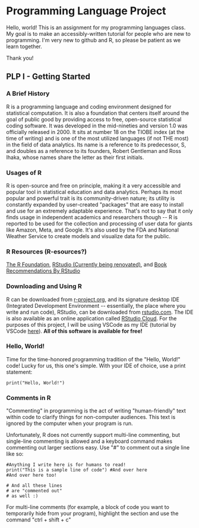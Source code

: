 # Programming Language Project
Hello, world! This is an assignment for my programming languages class. My goal is to make an accessibly-written tutorial for people who are new to programming. I'm very new to github and R, so please be patient as we learn together.

Thank you!

## PLP I - Getting Started

### A Brief History
R is a programming language and coding environment designed for statistical computation. It is also a foundation that centers itself around the goal of public good by providing access to free, open-source statistical coding software. It was developed in the mid-nineties and version 1.0 was officially released in 2000. It sits at number 18 on the TIOBE index (at the time of writing) and is one of the most utilized languages (if not THE most) in the field of data analytics. Its name is a reference to its predecessor, S, and doubles as a reference to its founders, Robert Gentleman and Ross Ihaka, whose names share the letter as their first initials.

### Usages of R
R is open-source and free on principle, making it a very accessible and popular tool in statistical education and data analytics. Perhaps its most popular and powerful trait is its community-driven nature; its utility is constantly expanded by user-created "packages" that are easy to install and use for an extremely adaptable experience. That's not to say that it only finds usage in independent academics and researchers though -- R is reported to be used for the collection and processing of user data for giants like Amazon, Meta, and Google. It's also used by the FDA and National Weather Service to create models and visualize data for the public.

### R Resources (R-esources?)
[The R Foundation](https://www.r-project.org/foundation/), 
[RStudio (Currently being renovated)](https://www.rstudio.com), and 
[Book Recommendations By RStudio](https://www.rstudio.com/resources/books/)

### Downloading and Using R
R can be downloaded from [r-project.org](https://cran.r-project.org/mirrors.html), and its signature desktop IDE (Integrated Development Environment -- essentially, the place where you write and run code), RStudio, can be downloaded from [rstudio.com](https://posit.co/download/rstudio-desktop/). The IDE is also available as an online application called [RStudio Cloud](https://posit.cloud/plans). For the purposes of this project, I will be using VSCode as my IDE (tutorial by VSCode [here](https://code.visualstudio.com/docs/languages/r)). **All of this software is available for free!**

### Hello, World!
Time for the time-honored programming tradition of the "Hello, World!" code! Lucky for us, this one's simple. With your IDE of choice, use a print statement:

```
print("Hello, World!")
```

### Comments in R
"Commenting" in programming is the act of writing "human-friendly" text within code to clarify things for non-computer audiences. This text is ignored by the computer when your program is run.

Unfortunately, R does not currently support multi-line commenting, but single-line commenting is allowed and a keyboard command makes commenting out larger sections easy. Use "#" to comment out a single line like so:

```
#Anything I write here is for humans to read!
print("This is a sample line of code") #And over here
#And over here too!

# And all these lines
# are "commented out"
# as well :)
```

For multi-line comments (for example, a block of code you want to temporarily hide from your program), highlight the section and use the command "ctrl + shift + c"
